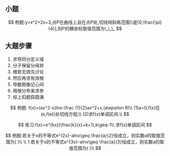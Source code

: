





## 小题

$$
例题:y=x^2+2x+3,点P在曲线上且在点P处,切线倾斜角范围\\是[0,\frac{\pi}{4}],则P的横坐标取值范围为\_\_\_
$$



## 大题步骤

1.  求导同分定义域
2.  分子保留分母弃
3.  根若无效先讨论
4.  然后再求有效根
5.  导数图像记心间
6.  用根分布来求参
7.  综上扣题获圆满

$$
例题: f(x)=(ax^2-x)lnx-\frac {1}{2}ax^2+x,(a\epsilon R)\\
(1)a=0,f(x)在(e,f(e))处切线方程;\\
(2)求f(x)单调区间.\\
$$

$$
练习:f(x)=e^{kx}(\frac{k}{x}+k+1),k\geq-1\\
求f(x)单调区间
$$


$$
例题:若关于x的不等式e^{2x}-alnx\geq \frac{a}{2}恒成立，则实数a的取值范围为(   )\\ \\
1.若关于x的不等式e^{3x}-alnx\geq \frac{a}{3}恒成立，则实数a的取值范围为(   )\\
$$

